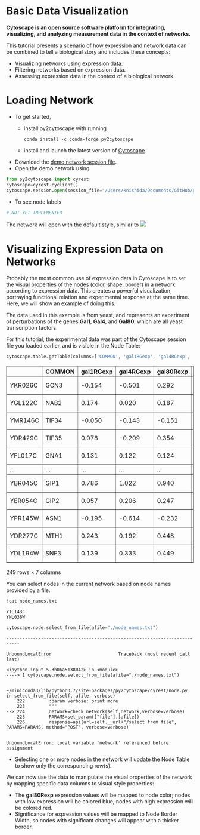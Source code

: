 
# Basic Data Visualization

**Cytoscape is an open source software platform for integrating, visualizing, and analyzing measurement data in the context of networks.**

This tutorial presents a scenario of how expression and network data can be combined to tell a biological story and includes these concepts:
- Visualizing networks using expression data.
- Filtering networks based on expression data.
- Assessing expression data in the context of a biological network.

# Loading Network

- To get started,
  - install py2cytoscape with running

      ```shell
      conda install -c conda-forge py2cytoscape
      ```
  - install and launch the latest version of [Cytoscape](http://www.cytoscape.org/).
- Download the [demo network session file](http://nrnb.org/data/BasicDataVizDemo.cys).
- Open the demo network using


```python
from py2cytoscape import cyrest
cytoscape=cyrest.cyclient()
cytoscape.session.open(session_file="/Users/knishida/Documents/GitHub/gsod2019_kozo_nishida/BasicDataVizDemo.cys")
```

- To see node labels


```python
# NOT YET IMPLEMENTED
```

The network will open with the default style, similar to
![](https://cytoscape.org/cytoscape-tutorials/protocols/basic-data-visualization/BasicDataVizDemoLoaded.png)

# Visualizing Expression Data on Networks

Probably the most common use of expression data in Cytoscape is to set the visual properties of the nodes (color, shape, border) in a network according to expression data. This creates a powerful visualization, portraying functional relation and experimental response at the same time. Here, we will show an example of doing this.

The data used in this example is from yeast, and represents an experiment of perturbations of the genes **Gal1**, **Gal4**, and **Gal80**, which are all yeast transcription factors.

For this tutorial, the experimental data was part of the Cytoscape session file you loaded earlier, and is visible in the Node Table:


```python
cytoscape.table.getTable(columns=['COMMON', 'gal1RGexp', 'gal4RGexp', 'gal80Rexp', 'gal1RGsig', 'gal4RGsig', 'gal80Rsig'], table='node')
```




<div>
<style scoped>
    .dataframe tbody tr th:only-of-type {
        vertical-align: middle;
    }

    .dataframe tbody tr th {
        vertical-align: top;
    }

    .dataframe thead th {
        text-align: right;
    }
</style>
<table border="1" class="dataframe">
  <thead>
    <tr style="text-align: right;">
      <th></th>
      <th>COMMON</th>
      <th>gal1RGexp</th>
      <th>gal4RGexp</th>
      <th>gal80Rexp</th>
      <th>gal1RGsig</th>
      <th>gal4RGsig</th>
      <th>gal80Rsig</th>
    </tr>
  </thead>
  <tbody>
    <tr>
      <td>YKR026C</td>
      <td>GCN3</td>
      <td>-0.154</td>
      <td>-0.501</td>
      <td>0.292</td>
      <td>0.000912</td>
      <td>3.569200e-06</td>
      <td>0.011229</td>
    </tr>
    <tr>
      <td>YGL122C</td>
      <td>NAB2</td>
      <td>0.174</td>
      <td>0.020</td>
      <td>0.187</td>
      <td>0.000873</td>
      <td>6.170700e-01</td>
      <td>0.005997</td>
    </tr>
    <tr>
      <td>YMR146C</td>
      <td>TIF34</td>
      <td>-0.050</td>
      <td>-0.143</td>
      <td>-0.151</td>
      <td>0.308440</td>
      <td>8.517300e-03</td>
      <td>0.072007</td>
    </tr>
    <tr>
      <td>YDR429C</td>
      <td>TIF35</td>
      <td>0.078</td>
      <td>-0.209</td>
      <td>0.354</td>
      <td>0.072655</td>
      <td>1.172400e-03</td>
      <td>0.000017</td>
    </tr>
    <tr>
      <td>YFL017C</td>
      <td>GNA1</td>
      <td>0.131</td>
      <td>0.122</td>
      <td>0.124</td>
      <td>0.001785</td>
      <td>5.530200e-03</td>
      <td>0.050323</td>
    </tr>
    <tr>
      <td>...</td>
      <td>...</td>
      <td>...</td>
      <td>...</td>
      <td>...</td>
      <td>...</td>
      <td>...</td>
      <td>...</td>
    </tr>
    <tr>
      <td>YBR045C</td>
      <td>GIP1</td>
      <td>0.786</td>
      <td>1.022</td>
      <td>0.940</td>
      <td>0.000006</td>
      <td>1.294500e-05</td>
      <td>0.016389</td>
    </tr>
    <tr>
      <td>YER054C</td>
      <td>GIP2</td>
      <td>0.057</td>
      <td>0.206</td>
      <td>0.247</td>
      <td>0.169580</td>
      <td>6.203200e-04</td>
      <td>0.004360</td>
    </tr>
    <tr>
      <td>YPR145W</td>
      <td>ASN1</td>
      <td>-0.195</td>
      <td>-0.614</td>
      <td>-0.232</td>
      <td>0.000032</td>
      <td>1.152500e-07</td>
      <td>0.001187</td>
    </tr>
    <tr>
      <td>YDR277C</td>
      <td>MTH1</td>
      <td>0.243</td>
      <td>0.192</td>
      <td>0.448</td>
      <td>0.000022</td>
      <td>2.804400e-02</td>
      <td>0.000573</td>
    </tr>
    <tr>
      <td>YDL194W</td>
      <td>SNF3</td>
      <td>0.139</td>
      <td>0.333</td>
      <td>0.449</td>
      <td>0.018043</td>
      <td>3.396100e-02</td>
      <td>0.011348</td>
    </tr>
  </tbody>
</table>
<p>249 rows × 7 columns</p>
</div>



You can select nodes in the current network based on node names provided by a file.



```python
!cat node_names.txt
```

    YIL143C
    YNL036W



```python
cytoscape.node.select_from_file(afile="./node_names.txt")
```


    ---------------------------------------------------------------------------

    UnboundLocalError                         Traceback (most recent call last)

    <ipython-input-5-3b06a5138042> in <module>
    ----> 1 cytoscape.node.select_from_file(afile="./node_names.txt")
    

    ~/miniconda3/lib/python3.7/site-packages/py2cytoscape/cyrest/node.py in select_from_file(self, afile, verbose)
        222         :param verbose: print more
        223         """
    --> 224         network=check_network(self,network,verbose=verbose)
        225         PARAMS=set_param(["file"],[afile])
        226         response=api(url=self.__url+"/select from file", PARAMS=PARAMS, method="POST", verbose=verbose)


    UnboundLocalError: local variable 'network' referenced before assignment


- Selecting one or more nodes in the network will update the Node Table to show only the corresponding row(s).

We can now use the data to manipulate the visual properties of the network by mapping specific data columns to visual style properties:

- The **gal80Rexp** expression values will be mapped to node color; nodes with low expression will be colored blue, nodes with high expression will be colored red.
- Significance for expression values will be mapped to Node Border Width, so nodes with significant changes will appear with a thicker border.


```python

```
